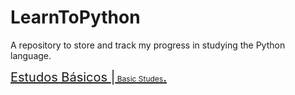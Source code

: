 # LearnToPython
A repository to store and track my progress in studying the Python language.



<span style="font-size:20px;">
<a href="https://github.com/Rbriitto/LearnToPython/blob/main/studes/basic_studes/List.md">Estudos Básicos |<span style="font-size:12px;">
Basic Studes</span>.
